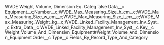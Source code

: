 <?xml version="1.0" encoding="UTF-8"?>
<CustomMetadata xmlns="http://soap.sforce.com/2006/04/metadata" xmlns:xsi="http://www.w3.org/2001/XMLSchema-instance" xmlns:xsd="http://www.w3.org/2001/XMLSchema">
    <label>WVDE Weight, Volume, Dimension Eq. Categ</label>
    <protected>false</protected>
    <values>
        <field>Data__c</field>
        <value xsi:type="xsd:string">Equipment__c;Number__c;WVDE_Max_Measuring_Size_h_cm__c;WVDE_Max_Measuring_Size_w_cm__c;WVDE_Max_Measuring_Size_l_cm__c;WVDE_Max_Measuring_Weight_kg__c;WVDE_Linked_Facility_Management_Inv_Syst__c</value>
    </values>
    <values>
        <field>Extra_Data__c</field>
        <value xsi:type="xsd:string">WVDE_Linked_Facility_Management_Inv_Syst__c</value>
    </values>
    <values>
        <field>Key__c</field>
        <value xsi:type="xsd:string">Weight_Volume_And_Dimension_Equipment#Weight_Volume_And_Dimension_Equipment</value>
    </values>
    <values>
        <field>Order__c</field>
        <value xsi:nil="true"/>
    </values>
    <values>
        <field>Type__c</field>
        <value xsi:type="xsd:string">Fields_By_Record_Type_And_Category</value>
    </values>
</CustomMetadata>